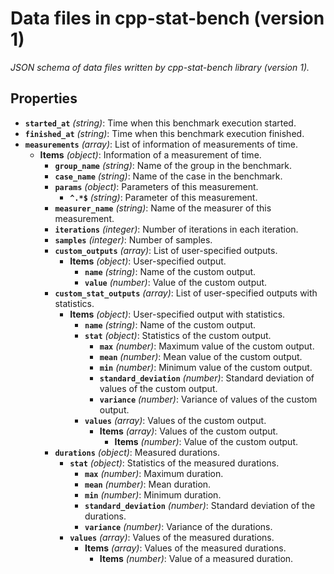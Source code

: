 # Data files in cpp-stat-bench (version 1)

*JSON schema of data files written by cpp-stat-bench library  (version 1).*

## Properties

- **`started_at`** *(string)*: Time when this benchmark execution started.
- **`finished_at`** *(string)*: Time when this benchmark execution finished.
- **`measurements`** *(array)*: List of information of measurements of time.
  - **Items** *(object)*: Information of a measurement of time.
    - **`group_name`** *(string)*: Name of the group in the benchmark.
    - **`case_name`** *(string)*: Name of the case in the benchmark.
    - **`params`** *(object)*: Parameters of this measurement.
      - **`^.*$`** *(string)*: Parameter of this measurement.
    - **`measurer_name`** *(string)*: Name of the measurer of this measurement.
    - **`iterations`** *(integer)*: Number of iterations in each iteration.
    - **`samples`** *(integer)*: Number of samples.
    - **`custom_outputs`** *(array)*: List of user-specified outputs.
      - **Items** *(object)*: User-specified output.
        - **`name`** *(string)*: Name of the custom output.
        - **`value`** *(number)*: Value of the custom output.
    - **`custom_stat_outputs`** *(array)*: List of user-specified outputs with statistics.
      - **Items** *(object)*: User-specified output with statistics.
        - **`name`** *(string)*: Name of the custom output.
        - **`stat`** *(object)*: Statistics of the custom output.
          - **`max`** *(number)*: Maximum value of the custom output.
          - **`mean`** *(number)*: Mean value of the custom output.
          - **`min`** *(number)*: Minimum value of the custom output.
          - **`standard_deviation`** *(number)*: Standard deviation of values of the custom output.
          - **`variance`** *(number)*: Variance of values of the custom output.
        - **`values`** *(array)*: Values of the custom output.
          - **Items** *(array)*: Values of the custom output.
            - **Items** *(number)*: Value of the custom output.
    - **`durations`** *(object)*: Measured durations.
      - **`stat`** *(object)*: Statistics of the measured durations.
        - **`max`** *(number)*: Maximum duration.
        - **`mean`** *(number)*: Mean duration.
        - **`min`** *(number)*: Minimum duration.
        - **`standard_deviation`** *(number)*: Standard deviation of the durations.
        - **`variance`** *(number)*: Variance of the durations.
      - **`values`** *(array)*: Values of the measured durations.
        - **Items** *(array)*: Values of the measured durations.
          - **Items** *(number)*: Value of a measured duration.
